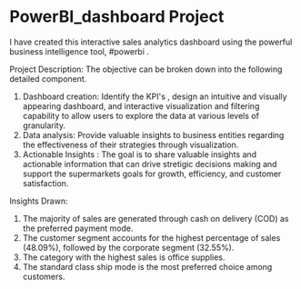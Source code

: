 # PowerBI_dashboard Project
I have created this interactive sales analytics dashboard using the powerful business intelligence tool, #powerbi .


Project Description:
The objective can be broken down into the following detailed component.
1. Dashboard creation: Identify the KPI's , design an intuitive and visually appearing dashboard, and interactive visualization and filtering capability to allow users to explore the data at various levels of granularity.
2. Data analysis: Provide valuable insights to business entities regarding the effectiveness of their strategies through visualization.
3. Actionable Insights : The goal is to share valuable insights and actionable information that can drive stretigic decisions making and support the supermarkets goals for growth, efficiency, and customer satisfaction.

Insights Drawn:
1. The majority of sales are generated through cash on delivery (COD) as the preferred payment mode.
2. The customer segment accounts for the highest percentage of sales (48.09%), followed by the corporate segment (32.55%).
3. The category with the highest sales is office supplies.
4. The standard class ship mode is the most preferred choice among customers.
